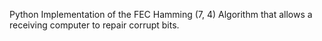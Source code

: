 Python Implementation of the FEC Hamming (7, 4) Algorithm that allows a receiving computer to repair corrupt bits.
